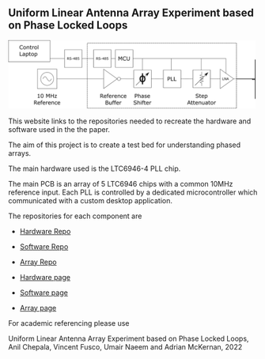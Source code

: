 ## Uniform Linear Antenna Array Experiment based on Phase Locked Loops

<img src="/images/PLL_Block_diagram.png" alt="PLL block diagram" width="500"/>


This website links to the repositories needed to recreate the hardware and software used in the the paper. 

The aim of this project is to create a test bed for understanding phased arrays. 

The main hardware used is the LTC6946-4 PLL chip. 

The main PCB is an array of 5 LTC6946 chips with a common 10MHz reference input. Each PLL is controlled by a dedicated microcontroller which communicated with a custom desktop application.


The repositories for each component are 

- [Hardware Repo](https://github.com/adrian-mckernan/Hardware)
- [Software Repo](https://github.com/adrian-mckernan/Software)
- [Array Repo](https://github.com/adrian-mckernan/Analysis)


- [Hardware page](./hardware/Hardware.html)
- [Software page](./software/Software.html)
- [Array page](./array/Array.html)

For academic referencing please use

Uniform Linear Antenna Array Experiment based on Phase Locked Loops, Anil Chepala, Vincent Fusco, Umair Naeem and Adrian McKernan, 2022 
